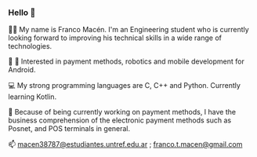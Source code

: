 ### Hello 👋

🧑‍🎓 My name is Franco Macén. I'm an Engineering student who is currently looking forward to improving his technical skills in a wide range of technologies. 

🤖 📱 Interested in payment methods, robotics and mobile development for Android.

💻 My strong programming languages are C, C++ and Python. Currently learning Kotlin.

🏦  Because of being currently working on payment methods, I have the business comprehension of the electronic payment methods such as Posnet, and POS terminals in general.

📫 macen38787@estudiantes.untref.edu.ar   ; franco.t.macen@gmail.com
